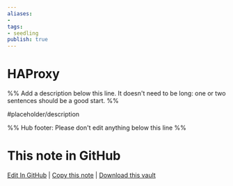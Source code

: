 ```yaml
---
aliases: 
- 
tags:
- seedling
publish: true
---
```


# HAProxy

%% Add a description below this line. It doesn't need to be long: one or two sentences should be a good start. %%

#placeholder/description 

%% Hub footer: Please don't edit anything below this line %%

# This note in GitHub

<span class="git-footer">[Edit In GitHub](https://github.dev/obsidian-community/obsidian-hub/blob/main/06%20-%20Inbox/HAProxy.md "git-hub-edit-note") | [Copy this note](https://raw.githubusercontent.com/obsidian-community/obsidian-hub/main/06%20-%20Inbox/HAProxy.md "git-hub-copy-note") | [Download this vault](https://github.com/obsidian-community/obsidian-hub/archive/refs/heads/main.zip "git-hub-download-vault") </span>
